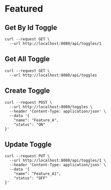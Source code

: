 # Featured

## Get By Id Toggle

```curl
curl --request GET \
  --url http://localhost:8080/api/toggles/1
```

## Get All Toggle

```curl
curl --request GET \
  --url http://localhost:8080/api/toggles
```

## Create Toggle

```curl
curl --request POST \
  --url http://localhost:8080/toggles \
  --header 'Content-Type: application/json' \
  --data '{
	"name": "Feature_A",
	"status": "ON"
}'
```

## Update Toggle

```curl
curl --request PUT \
  --url http://localhost:8080/api/toggles/1 \
  --header 'Content-Type: application/json' \
  --data '{
	"name": "Feature_A1",
	"status": "OFF"
}'
```